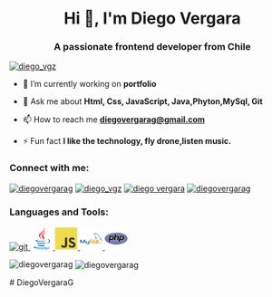 <h1 align="center">Hi 👋, I'm Diego Vergara</h1>
<h3 align="center">A passionate frontend developer from Chile</h3>

<p align="left"> <a href="https://twitter.com/diego_vgz" target="blank"><img src="https://img.shields.io/twitter/follow/diego_vgz?logo=twitter&style=for-the-badge" alt="diego_vgz" /></a> </p>

- 🔭 I’m currently working on **portfolio**

- 💬 Ask me about **Html, Css, JavaScript, Java,Phyton,MySql, Git**

- 📫 How to reach me **diegovergarag@gmail.com**

- ⚡ Fun fact **I like the technology, fly drone,listen music.**

<h3 align="left">Connect with me:</h3>
<p align="left">
<a href="https://dev.to/diegovergarag" target="blank"><img align="center" src="https://raw.githubusercontent.com/rahuldkjain/github-profile-readme-generator/master/src/images/icons/Social/devto.svg" alt="diegovergarag" height="30" width="40" /></a>
<a href="https://twitter.com/diego_vgz" target="blank"><img align="center" src="https://raw.githubusercontent.com/rahuldkjain/github-profile-readme-generator/master/src/images/icons/Social/twitter.svg" alt="diego_vgz" height="30" width="40" /></a>
<a href="https://linkedin.com/in/diego vergara" target="blank"><img align="center" src="https://raw.githubusercontent.com/rahuldkjain/github-profile-readme-generator/master/src/images/icons/Social/linked-in-alt.svg" alt="diego vergara" height="30" width="40" /></a>
<a href="https://instagram.com/diegovergarag" target="blank"><img align="center" src="https://raw.githubusercontent.com/rahuldkjain/github-profile-readme-generator/master/src/images/icons/Social/instagram.svg" alt="diegovergarag" height="30" width="40" /></a>
</p>

<h3 align="left">Languages and Tools:</h3>
<p align="left"> <a href="https://git-scm.com/" target="_blank" rel="noreferrer"> <img src="https://www.vectorlogo.zone/logos/git-scm/git-scm-icon.svg" alt="git" width="40" height="40"/> </a> <a href="https://www.java.com" target="_blank" rel="noreferrer"> <img src="https://raw.githubusercontent.com/devicons/devicon/master/icons/java/java-original.svg" alt="java" width="40" height="40"/> </a> <a href="https://developer.mozilla.org/en-US/docs/Web/JavaScript" target="_blank" rel="noreferrer"> <img src="https://raw.githubusercontent.com/devicons/devicon/master/icons/javascript/javascript-original.svg" alt="javascript" width="40" height="40"/> </a> <a href="https://www.mysql.com/" target="_blank" rel="noreferrer"> <img src="https://raw.githubusercontent.com/devicons/devicon/master/icons/mysql/mysql-original-wordmark.svg" alt="mysql" width="40" height="40"/> </a> <a href="https://www.php.net" target="_blank" rel="noreferrer"> <img src="https://raw.githubusercontent.com/devicons/devicon/master/icons/php/php-original.svg" alt="php" width="40" height="40"/> </a> </p>

<p><img align="left" src="https://github-readme-stats.vercel.app/api/top-langs?username=diegovergarag&show_icons=true&locale=en&layout=compact" alt="diegovergarag" /></p>

<p>&nbsp;<img align="center" src="https://github-readme-stats.vercel.app/api?username=diegovergarag&show_icons=true&locale=en" alt="diegovergarag" /></p>

#   D i e g o V e r g a r a G 
 
 